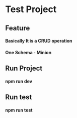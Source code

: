 # Test Project

## Feature
#### Basically It is a CRUD operation
#### One Schema - Minion

## Run Project
#### npm run dev

## Run test
#### npm run test
